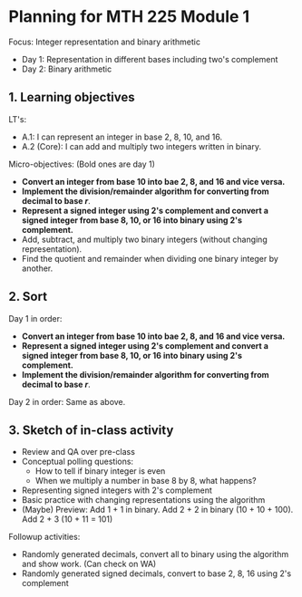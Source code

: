 # Planning for MTH 225 Module 1

Focus: Integer representation and binary arithmetic 

+ Day 1: Representation in different bases including two's complement 
+ Day 2: Binary arithmetic

## 1. Learning objectives 

LT's: 

+ A.1: I can represent an integer in base 2, 8, 10, and 16.
+ A.2 (Core): I can add and multiply two integers written in binary.

Micro-objectives: (Bold ones are day 1)

- **Convert an integer from base 10 into bae 2, 8, and 16 and vice versa.** 
- **Implement the division/remainder algorithm for converting from decimal to base $r$**. 
- **Represent a signed integer using 2's complement and convert a signed integer from base 8, 10, or 16 into binary using 2's complement.**
- Add, subtract, and multiply two binary integers (without changing representation). 
- Find the quotient and remainder when dividing one binary integer by another. 


## 2. Sort 

Day 1 in order: 

- **Convert an integer from base 10 into bae 2, 8, and 16 and vice versa.** 
- **Represent a signed integer using 2's complement and convert a signed integer from base 8, 10, or 16 into binary using 2's complement.**
- **Implement the division/remainder algorithm for converting from decimal to base $r$**. 

Day 2 in order: Same as above. 


## 3. Sketch of in-class activity 

- Review and QA over pre-class 
- Conceptual polling questions:
  - How to tell if binary integer is even 
  - When we multiply a number in base 8 by 8, what happens? 
- Representing signed integers with 2's complement 
- Basic practice with changing representations using the algorithm 
- (Maybe) Preview: Add 1 + 1 in binary. Add 2 + 2 in binary (10 + 10 + 100). Add 2 + 3 (10 + 11 = 101)

Followup activities: 

- Randomly generated decimals, convert all to binary using the algorithm and show work. (Can check on WA)
- Randomly generated signed decimals, convert to base 2, 8, 16 using 2's complement 

